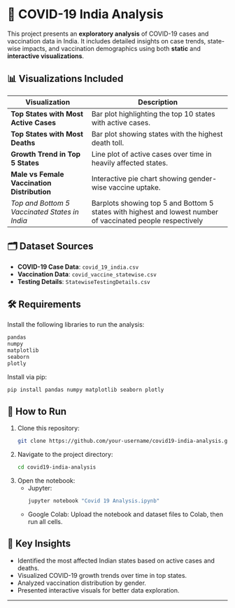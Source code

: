 # 🦠 COVID-19 India Analysis

This project presents an **exploratory analysis** of COVID-19 cases and vaccination data in India. It includes detailed insights on case trends, state-wise impacts, and vaccination demographics using both **static** and **interactive visualizations**.

## 📊 Visualizations Included

| Visualization                                  | Description                                                    |
|-----------------------------------------------|----------------------------------------------------------------|
| **Top States with Most Active Cases**         | Bar plot highlighting the top 10 states with active cases.     |
| **Top States with Most Deaths**               | Bar plot showing states with the highest death toll.           |
| **Growth Trend in Top 5 States**              | Line plot of active cases over time in heavily affected states.|
| **Male vs Female Vaccination Distribution**   | Interactive pie chart showing gender-wise vaccine uptake.      |
| *Top and Bottom 5 Vaccinated States in India*                   | Barplots showing top 5 and Bottom 5 states with highest and lowest number of vaccinated people respectively|

## 🗂️ Dataset Sources

- **COVID-19 Case Data**: `covid_19_india.csv`
- **Vaccination Data**: `covid_vaccine_statewise.csv`
- **Testing Details**: `StatewiseTestingDetails.csv`

## 🛠️ Requirements

Install the following libraries to run the analysis:

```bash
pandas
numpy
matplotlib
seaborn
plotly
```

Install via pip:

```bash
pip install pandas numpy matplotlib seaborn plotly
```

## 🚀 How to Run

1. Clone this repository:
   ```bash
   git clone https://github.com/your-username/covid19-india-analysis.git
   ```
2. Navigate to the project directory:
   ```bash
   cd covid19-india-analysis
   ```
3. Open the notebook:
   - Jupyter:
     ```bash
     jupyter notebook "Covid 19 Analysis.ipynb"
     ```
   - Google Colab: Upload the notebook and dataset files to Colab, then run all cells.

## 📌 Key Insights

- Identified the most affected Indian states based on active cases and deaths.
- Visualized COVID-19 growth trends over time in top states.
- Analyzed vaccination distribution by gender.
- Presented interactive visuals for better data exploration.

---

